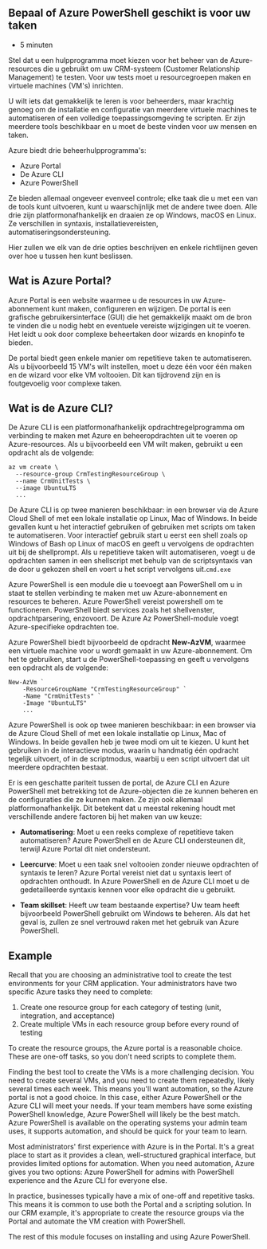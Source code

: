 ## Bepaal of Azure PowerShell geschikt is voor uw taken

- 5 minuten

Stel dat u een hulpprogramma moet kiezen voor het beheer van de Azure-resources die u gebruikt om uw CRM-systeem (Customer Relationship Management) te testen. Voor uw tests moet u resourcegroepen maken en virtuele machines (VM's) inrichten.

U wilt iets dat gemakkelijk te leren is voor beheerders, maar krachtig genoeg om de installatie en configuratie van meerdere virtuele machines te automatiseren of een volledige toepassingsomgeving te scripten. Er zijn meerdere tools beschikbaar en u moet de beste vinden voor uw mensen en taken.

Azure biedt drie beheerhulpprogramma's:

- Azure Portal
- De Azure CLI
- Azure PowerShell

Ze bieden allemaal ongeveer evenveel controle; elke taak die u met een van de tools kunt uitvoeren, kunt u waarschijnlijk met de andere twee doen. Alle drie zijn platformonafhankelijk en draaien ze op Windows, macOS en Linux. Ze verschillen in syntaxis, installatievereisten, automatiseringsondersteuning.

Hier zullen we elk van de drie opties beschrijven en enkele richtlijnen geven over hoe u tussen hen kunt beslissen.

## Wat is Azure Portal?

Azure Portal is een website waarmee u de resources in uw Azure-abonnement kunt maken, configureren en wijzigen. De portal is een grafische gebruikersinterface (GUI) die het gemakkelijk maakt om de bron te vinden die u nodig hebt en eventuele vereiste wijzigingen uit te voeren. Het leidt u ook door complexe beheertaken door wizards en knopinfo te bieden.

De portal biedt geen enkele manier om repetitieve taken te automatiseren. Als u bijvoorbeeld 15 VM's wilt instellen, moet u deze één voor één maken en de wizard voor elke VM voltooien. Dit kan tijdrovend zijn en is foutgevoelig voor complexe taken.

## Wat is de Azure CLI?

De Azure CLI is een platformonafhankelijk opdrachtregelprogramma om verbinding te maken met Azure en beheeropdrachten uit te voeren op Azure-resources. Als u bijvoorbeeld een VM wilt maken, gebruikt u een opdracht als de volgende:

```
az vm create \
  --resource-group CrmTestingResourceGroup \
  --name CrmUnitTests \
  --image UbuntuLTS
  ...
```

De Azure CLI is op twee manieren beschikbaar: in een browser via de Azure Cloud Shell of met een lokale installatie op Linux, Mac of Windows. In beide gevallen kunt u het interactief gebruiken of gebruiken met scripts om taken te automatiseren. Voor interactief gebruik start u eerst een shell zoals op Windows of Bash op Linux of macOS en geeft u vervolgens de opdrachten uit bij de shellprompt. Als u repetitieve taken wilt automatiseren, voegt u de opdrachten samen in een shellscript met behulp van de scriptsyntaxis van de door u gekozen shell en voert u het script vervolgens uit.`cmd.exe`

Azure PowerShell is een module die u toevoegt aan PowerShell om u in staat te stellen verbinding te maken met uw Azure-abonnement en resources te beheren. Azure PowerShell vereist powershell om te functioneren. PowerShell biedt services zoals het shellvenster, opdrachtparsering, enzovoort. De Azure Az PowerShell-module voegt Azure-specifieke opdrachten toe.

Azure PowerShell biedt bijvoorbeeld de opdracht **New-AzVM**, waarmee een virtuele machine voor u wordt gemaakt in uw Azure-abonnement. Om het te gebruiken, start u de PowerShell-toepassing en geeft u vervolgens een opdracht als de volgende:

```
New-AzVm `
    -ResourceGroupName "CrmTestingResourceGroup" `
    -Name "CrmUnitTests" `
    -Image "UbuntuLTS"
    ...
```

Azure PowerShell is ook op twee manieren beschikbaar: in een browser via de Azure Cloud Shell of met een lokale installatie op Linux, Mac of Windows. In beide gevallen heb je twee modi om uit te kiezen. U kunt het gebruiken in de interactieve modus, waarin u handmatig één opdracht tegelijk uitvoert, of in de scriptmodus, waarbij u een script uitvoert dat uit meerdere opdrachten bestaat.

Er is een geschatte pariteit tussen de portal, de Azure CLI en Azure PowerShell met betrekking tot de Azure-objecten die ze kunnen beheren en de configuraties die ze kunnen maken. Ze zijn ook allemaal platformonafhankelijk. Dit betekent dat u meestal rekening houdt met verschillende andere factoren bij het maken van uw keuze:

- **Automatisering**: Moet u een reeks complexe of repetitieve taken automatiseren? Azure PowerShell en de Azure CLI ondersteunen dit, terwijl Azure Portal dit niet ondersteunt.

- **Leercurve**: Moet u een taak snel voltooien zonder nieuwe opdrachten of syntaxis te leren? Azure Portal vereist niet dat u syntaxis leert of opdrachten onthoudt. In Azure PowerShell en de Azure CLI moet u de gedetailleerde syntaxis kennen voor elke opdracht die u gebruikt.

- **Team skillset**: Heeft uw team bestaande expertise? Uw team heeft bijvoorbeeld PowerShell gebruikt om Windows te beheren. Als dat het geval is, zullen ze snel vertrouwd raken met het gebruik van Azure PowerShell.

## Example

Recall that you are choosing an administrative tool to create the test environments for your CRM application. Your administrators have two specific Azure tasks they need to complete:

1. Create one resource group for each category of testing (unit, integration, and acceptance)
2. Create multiple VMs in each resource group before every round of testing

To create the resource groups, the Azure portal is a reasonable choice. These are one-off tasks, so you don't need scripts to complete them.

Finding the best tool to create the VMs is a more challenging decision. You need to create several VMs, and you need to create them repeatedly, likely several times each week. This means you'll want automation, so the Azure portal is not a good choice. In this case, either Azure PowerShell or the Azure CLI will meet your needs. If your team members have some existing PowerShell knowledge, Azure PowerShell will likely be the best match. Azure PowerShell is available on the operating systems your admin team uses, it supports automation, and should be quick for your team to learn.

Most administrators' first experience with Azure is in the Portal. It's a great place to start as it provides a clean, well-structured graphical interface, but provides limited options for automation. When you need automation, Azure gives you two options: Azure PowerShell for admins with PowerShell experience and the Azure CLI for everyone else.

In practice, businesses typically have a mix of one-off and repetitive tasks. This means it is common to use both the Portal and a scripting solution. In our CRM example, it's appropriate to create the resource groups via the Portal and automate the VM creation with PowerShell.

The rest of this module focuses on installing and using Azure PowerShell.
